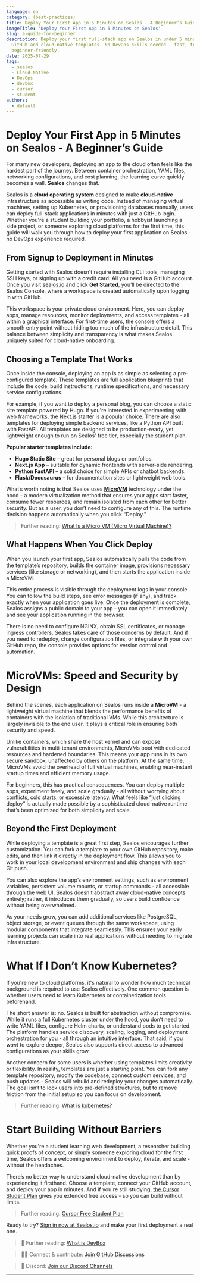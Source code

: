 ```yaml
---
language: en
category: (best-practices)
title: Deploy Your First App in 5 Minutes on Sealos - A Beginner’s Guide
imageTitle: 'Deploy Your First App in 5 Minutes on Sealos'
slug: a-guide-for-beginner
description: Deploy your first full-stack app on Sealos in under 5 minutes using
  GitHub and cloud-native templates. No DevOps skills needed - fast, free, and
  beginner-friendly.
date: 2025-07-29
tags:
  - sealos
  - Cloud-Native
  - DevOps
  - devbox
  - cursor
  - student
authors:
  - default
---
```


# Deploy Your First App in 5 Minutes on Sealos - A Beginner’s Guide

For many new developers, deploying an app to the cloud often feels like the hardest part of the journey. Between container orchestration, YAML files, networking configurations, and cost planning, the learning curve quickly becomes a wall. **Sealos** changes that.

Sealos is a **cloud operating system** designed to make **cloud-native** infrastructure as accessible as writing code. Instead of managing virtual machines, setting up Kubernetes, or provisioning databases manually, users can deploy full-stack applications in minutes with just a GitHub login. Whether you're a student building your portfolio, a hobbyist launching a side project, or someone exploring cloud platforms for the first time, this guide will walk you through how to deploy your first application on Sealos - no DevOps experience required.

## From Signup to Deployment in Minutes

Getting started with Sealos doesn’t require installing CLI tools, managing SSH keys, or signing up with a credit card. All you need is a GitHub account. Once you visit [sealos.io](https://sealos.io) and click **Get Started**, you’ll be directed to the Sealos Console, where a workspace is created automatically upon logging in with GitHub.

This workspace is your private cloud environment. Here, you can deploy apps, manage resources, monitor deployments, and access templates - all within a graphical interface. For first-time users, the console offers a smooth entry point without hiding too much of the infrastructure detail. This balance between simplicity and transparency is what makes Sealos uniquely suited for cloud-native onboarding.

## Choosing a Template That Works

Once inside the console, deploying an app is as simple as selecting a pre-configured template. These templates are full application blueprints that include the code, build instructions, runtime specifications, and necessary service configurations.

For example, if you want to deploy a personal blog, you can choose a static site template powered by Hugo. If you're interested in experimenting with web frameworks, the Next.js starter is a popular choice. There are also templates for deploying simple backend services, like a Python API built with FastAPI. All templates are designed to be production-ready, yet lightweight enough to run on Sealos’ free tier, especially the student plan.

**Popular starter templates include:**

- **Hugo Static Site** – great for personal blogs or portfolios.
- **Next.js App** – suitable for dynamic frontends with server-side rendering.
- **Python FastAPI** – a solid choice for simple APIs or chatbot backends.
- **Flask/Docusaurus** – for documentation sites or lightweight web tools.

What’s worth noting is that Sealos uses **[MicroVM](https://sealos.io/blog/what-is-microvm)** technology under the hood - a modern virtualization method that ensures your apps start faster, consume fewer resources, and remain isolated from each other for better security. But as a user, you don’t need to configure any of this. The runtime decision happens automatically when you click “Deploy.”

> Further reading: [What Is a Micro VM (Micro Virtual Machine)?](https://sealos.io/blog/what-is-microvm)

## What Happens When You Click Deploy

When you launch your first app, Sealos automatically pulls the code from the template’s repository, builds the container image, provisions necessary services (like storage or networking), and then starts the application inside a MicroVM.

This entire process is visible through the deployment logs in your console. You can follow the build steps, see error messages (if any), and track exactly when your application goes live. Once the deployment is complete, Sealos assigns a public domain to your app - you can open it immediately and see your application running in the browser.

There is no need to configure NGINX, obtain SSL certificates, or manage ingress controllers. Sealos takes care of those concerns by default. And if you need to redeploy, change configuration files, or integrate with your own GitHub repo, the console provides options for version control and automation.

# MicroVMs: Speed and Security by Design

Behind the scenes, each application on Sealos runs inside a **MicroVM** - a lightweight virtual machine that blends the performance benefits of containers with the isolation of traditional VMs. While this architecture is largely invisible to the end user, it plays a critical role in ensuring both security and speed.

Unlike containers, which share the host kernel and can expose vulnerabilities in multi-tenant environments, MicroVMs boot with dedicated resources and hardened boundaries. This means your app runs in its own secure sandbox, unaffected by others on the platform. At the same time, MicroVMs avoid the overhead of full virtual machines, enabling near-instant startup times and efficient memory usage.

For beginners, this has practical consequences. You can deploy multiple apps, experiment freely, and scale gradually - all without worrying about conflicts, cold starts, or excessive latency. What feels like “just clicking deploy” is actually made possible by a sophisticated cloud-native runtime that’s been optimized for both simplicity and scale.

## Beyond the First Deployment

While deploying a template is a great first step, Sealos encourages further customization. You can fork a template to your own GitHub repository, make edits, and then link it directly in the deployment flow. This allows you to work in your local development environment and ship changes with each Git push.

You can also explore the app’s environment settings, such as environment variables, persistent volume mounts, or startup commands - all accessible through the web UI. Sealos doesn't abstract away cloud-native concepts entirely; rather, it introduces them gradually, so users build confidence without being overwhelmed.

As your needs grow, you can add additional services like PostgreSQL, object storage, or event queues through the same workspace, using modular components that integrate seamlessly. This ensures your early learning projects can scale into real applications without needing to migrate infrastructure.

# What If I Don’t Know Kubernetes?

If you're new to cloud platforms, it's natural to wonder how much technical background is required to use Sealos effectively. One common question is whether users need to learn Kubernetes or containerization tools beforehand.

The short answer is: no. Sealos is built for abstraction without compromise. While it runs a full Kubernetes cluster under the hood, you don’t need to write YAML files, configure Helm charts, or understand pods to get started. The platform handles service discovery, scaling, logging, and deployment orchestration for you - all through an intuitive interface. That said, if you _want_ to explore deeper, Sealos also supports direct access to advanced configurations as your skills grow.

Another concern for some users is whether using templates limits creativity or flexibility. In reality, templates are just a starting point. You can fork any template repository, modify the codebase, connect custom services, and push updates - Sealos will rebuild and redeploy your changes automatically. The goal isn’t to lock users into pre-defined structures, but to remove friction from the initial setup so you can focus on development.

> Further reading: [What is kubernetes?](https://sealos.io/blog/what-is-kubernetes)

# Start Building Without Barriers

Whether you're a student learning web development, a researcher building quick proofs of concept, or simply someone exploring cloud for the first time, Sealos offers a welcoming environment to deploy, iterate, and scale - without the headaches.

There’s no better way to understand cloud-native development than by experiencing it firsthand. Choose a template, connect your GitHub account, and deploy your app in minutes. And if you're still studying, [the Cursor Student Plan](https://sealos.io/blog/cursor-free-for-students) gives you extended free access - so you can build without limits.

> Further reading: [Cursor Free Student Plan](https://sealos.io/blog/cursor-free-for-students)

Ready to try?
[Sign in now at Sealos.io](https://sealos.io) and make your first deployment a real one.

> 💬 Further reading: [What is DevBox](https://sealos.io/blog/what-is-devbox)

> 🧑‍💻 Connect & contribute: [Join GitHub Discussions](https://github.com/labring/sealos/discussions)

> 🚀 Discord: [Join our Discord Channels](https://discord.com/invite/wdUn538zVP)

---
